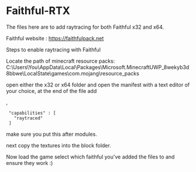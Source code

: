# Faithful-RTX
The files here are to add raytracing for both Faithful x32 and x64.


Faithful website : https://faithfulpack.net


Steps to enable raytracing with Faithful

Locate the path of minecraft resource packs: C:\Users\You\AppData\Local\Packages\Microsoft.MinecraftUWP_8wekyb3d8bbwe\LocalState\games\com.mojang\resource_packs

open either the x32 or x64 folder and open the manifest with a text editor of your choice, at the end of the file add



,
  
     "capabilities" : [
       "raytraced"
     ]




make sure you put this after modules.

next copy the textures into the block folder.

Now load the game select which faithful you've added the files to and ensure they work :)
